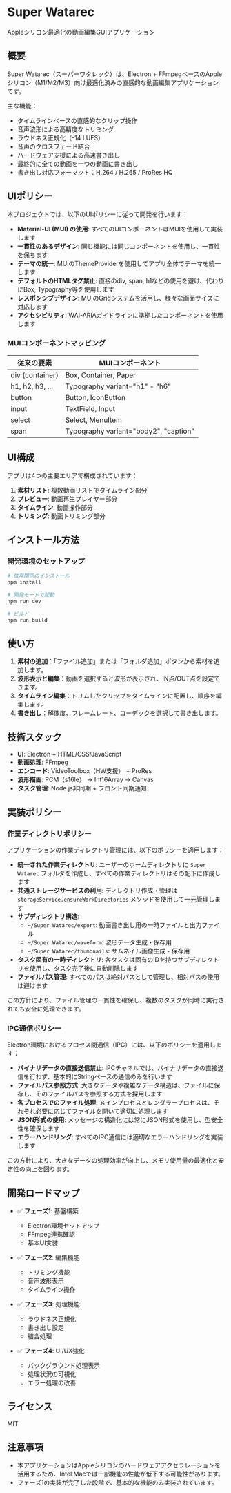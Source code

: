 # Super Watarec

Appleシリコン最適化の動画編集GUIアプリケーション

## 概要

Super Watarec（スーパーワタレック）は、Electron + FFmpegベースのAppleシリコン（M1/M2/M3）向け最適化済みの直感的な動画編集アプリケーションです。

主な機能：
- タイムラインベースの直感的なクリップ操作
- 音声波形による高精度なトリミング
- ラウドネス正規化（-14 LUFS）
- 音声のクロスフェード結合
- ハードウェア支援による高速書き出し
- 最終的に全ての動画を一つの動画に書き出し
- 書き出し対応フォーマット：H.264 / H.265 / ProRes HQ

## UIポリシー

本プロジェクトでは、以下のUIポリシーに従って開発を行います：

- **Material-UI (MUI) の使用**: すべてのUIコンポーネントはMUIを使用して実装します
- **一貫性のあるデザイン**: 同じ機能には同じコンポーネントを使用し、一貫性を保ちます
- **テーマの統一**: MUIのThemeProviderを使用してアプリ全体でテーマを統一します
- **デフォルトのHTMLタグ禁止**: 直接のdiv, span, h1などの使用を避け、代わりにBox, Typography等を使用します
- **レスポンシブデザイン**: MUIのGridシステムを活用し、様々な画面サイズに対応します
- **アクセシビリティ**: WAI-ARIAガイドラインに準拠したコンポーネントを使用します

### MUIコンポーネントマッピング

| 従来の要素 | MUIコンポーネント |
|------------|------------------|
| div (container) | Box, Container, Paper |
| h1, h2, h3, ... | Typography variant="h1" - "h6" |
| button | Button, IconButton |
| input | TextField, Input |
| select | Select, MenuItem |
| span | Typography variant="body2", "caption" |

## UI構成

アプリは4つの主要エリアで構成されています：
1. **素材リスト**: 複数動画リストでタイムライン部分
2. **プレビュー**: 動画再生プレイヤー部分
3. **タイムライン**: 動画操作部分
4. **トリミング**: 動画トリミング部分

## インストール方法

### 開発環境のセットアップ

```bash
# 依存関係のインストール
npm install

# 開発モードで起動
npm run dev

# ビルド
npm run build
```

## 使い方

1. **素材の追加**：「ファイル追加」または「フォルダ追加」ボタンから素材を追加します。
2. **波形表示と編集**：動画を選択すると波形が表示され、IN点/OUT点を設定できます。
3. **タイムライン編集**：トリムしたクリップをタイムラインに配置し、順序を編集します。
4. **書き出し**：解像度、フレームレート、コーデックを選択して書き出します。

## 技術スタック

- **UI**: Electron + HTML/CSS/JavaScript
- **動画処理**: FFmpeg
- **エンコード**: VideoToolbox（HW支援） + ProRes
- **波形描画**: PCM（s16le） → Int16Array → Canvas
- **タスク管理**: Node.js非同期 + フロント同期通知

## 実装ポリシー

### 作業ディレクトリポリシー

アプリケーションの作業ディレクトリ管理には、以下のポリシーを適用します：

- **統一された作業ディレクトリ**: ユーザーのホームディレクトリに `Super Watarec` フォルダを作成し、すべての作業ディレクトリはその配下に作成します
- **共通ストレージサービスの利用**: ディレクトリ作成・管理は `storageService.ensureWorkDirectories` メソッドを使用して一元管理します
- **サブディレクトリ構造**:
  - `~/Super Watarec/export`: 動画書き出し用の一時ファイルと出力ファイル
  - `~/Super Watarec/waveform`: 波形データ生成・保存用
  - `~/Super Watarec/thumbnails`: サムネイル画像生成・保存用
- **タスク固有の一時ディレクトリ**: 各タスクは固有のIDを持つサブディレクトリを使用し、タスク完了後に自動削除します
- **ファイルパス管理**: すべてのパスは絶対パスとして管理し、相対パスの使用は避けます

この方針により、ファイル管理の一貫性を確保し、複数のタスクが同時に実行されても安全に処理できます。

### IPC通信ポリシー

Electron環境におけるプロセス間通信（IPC）には、以下のポリシーを適用します：

- **バイナリデータの直接送信禁止**: IPCチャネルでは、バイナリデータの直接送信を行わず、基本的にStringベースの通信のみを行います
- **ファイルパス参照方式**: 大きなデータや複雑なデータ構造は、ファイルに保存し、そのファイルパスを参照する方式を採用します
- **各プロセスでのファイル処理**: メインプロセスとレンダラープロセスは、それぞれ必要に応じてファイルを開いて適切に処理します
- **JSON形式の使用**: メッセージの構造化には常にJSON形式を使用し、型安全性を確保します
- **エラーハンドリング**: すべてのIPC通信には適切なエラーハンドリングを実装します

この方針により、大きなデータの処理効率が向上し、メモリ使用量の最適化と安定性の向上を図ります。

## 開発ロードマップ

- ✅ **フェーズ1**: 基盤構築
  - Electron環境セットアップ
  - FFmpeg連携確認
  - 基本UI実装

- ✅ **フェーズ2**: 編集機能
  - トリミング機能
  - 音声波形表示
  - タイムライン操作

- ✅ **フェーズ3**: 処理機能
  - ラウドネス正規化
  - 書き出し設定
  - 結合処理

- ✅ **フェーズ4**: UI/UX強化
  - バックグラウンド処理表示
  - 処理状況の可視化
  - エラー処理の改善

## ライセンス

MIT

## 注意事項

- 本アプリケーションはAppleシリコンのハードウェアアクセラレーションを活用するため、Intel Macでは一部機能の性能が低下する可能性があります。
- フェーズ1の実装が完了した段階で、基本的な機能のみ実装されています。 